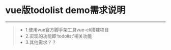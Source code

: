 <!--
 * @Descripttion: 
 * @version: 
 * @Author: wenq
 * @Date: 2019-09-22 11:21:03
 * @LastEditors: wenq
 * @LastEditTime: 2019-09-22 11:22:40
 -->
# vue版todolist demo需求说明

------

> * 1.使用vue官方脚手架工具vue-cli搭建项目
> * 2.实现的功能即‘todolist’相关功能
> * 3.其他需求？？